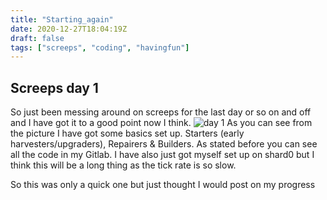 ```yaml
---
title: "Starting_again"
date: 2020-12-27T18:04:19Z
draft: false
tags: ["screeps", "coding", "havingfun"]
---
```


## Screeps day 1
So just been messing around on screeps for the last day or so on and off and I have got it to a good point now I think.
![day 1](https://i.ibb.co/7yQXZJr/screeps-day-1.png)
As you can see from the picture I have got some basics set up. Starters (early harvesters/upgraders), Repairers & Builders. As stated before you can see all the code in my Gitlab. I have also just got myself set up on shard0 but I think this will be a long thing as the tick rate is so slow. 

So this was only a quick one but just thought I would post on my progress

